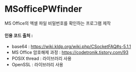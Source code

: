 # MSofficePWfinder
MS Office의 엑셀 파일 비밀번호를 확인하는 프로그램 제작


#### 인용 코드 출처 : 
- base64 : https://wiki.kldp.org/wiki.php/CSocketFAQ#s-5.1.1
- MS Office 암호해제 과정 : https://codetronik.tistory.com/93
- POSIX thread : 라이브러리 사용
- OpenSSL : 라이브러리 사용
